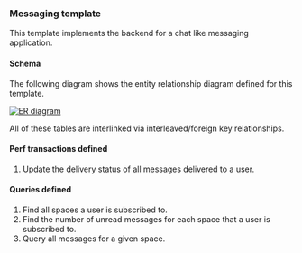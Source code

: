 ### Messaging template
This template implements the backend for a chat like messaging application.

#### Schema
The following diagram shows the entity relationship diagram defined for this template.

[![ER diagram](https://github.com/rickygodoy/machmeter/blob/master/machmeter/usecases/messaging/images/Schema.png)](https://github.com/rickygodoy/machmeter/blob/master/machmeter/usecases/messaging/images/Schema.png)

All of these tables are interlinked via interleaved/foreign key relationships.

#### Perf transactions defined
1. Update the delivery status of all messages delivered to a user.


#### Queries defined
1. Find all spaces a user is subscribed to.
2. Find the number of unread messages for each space that a user is subscribed to.
3. Query all messages for a given space.